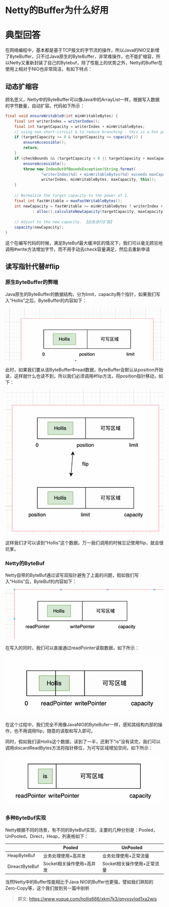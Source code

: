 # Netty的Buffer为什么好用

# 典型回答
在网络编程中，基本都是基于TCP报文的字节流的操作，所以Java的NIO又新增了ByteBuffer，只不过Java原生的ByteBuffer，非常难操作，也不能扩缩容，所以Netty又重新封装了自己的Bytebuf，除了性能上的优势之外，Netty的Buffer在使用上相对于NIO也非常简洁，有如下特点：

## 动态扩缩容
顾名思义，Netty中的ByteBuffer可以像Java中的ArrayList一样，根据写入数据的字节数量，自动扩容。代码如下所示：

```java
final void ensureWritable0(int minWritableBytes) {
    final int writerIndex = writerIndex();
    final int targetCapacity = writerIndex + minWritableBytes;
    // using non-short-circuit & to reduce branching - this is a hot path and targetCapacity should rarely overflow
    if (targetCapacity >= 0 & targetCapacity <= capacity()) {
        ensureAccessible();
        return;
    }
    if (checkBounds && (targetCapacity < 0 || targetCapacity > maxCapacity)) {
        ensureAccessible();
        throw new IndexOutOfBoundsException(String.format(
                "writerIndex(%d) + minWritableBytes(%d) exceeds maxCapacity(%d): %s",
                writerIndex, minWritableBytes, maxCapacity, this));
    }

    // Normalize the target capacity to the power of 2.
    final int fastWritable = maxFastWritableBytes();
    int newCapacity = fastWritable >= minWritableBytes ? writerIndex + fastWritable
            : alloc().calculateNewCapacity(targetCapacity, maxCapacity);

    // Adjust to the new capacity. 【此处进行扩容】
    capacity(newCapacity);
}
```

这个在编写代码的时候，满足ByteBuf最大缓冲区的情况下，我们可以毫无顾忌地调用#write方法增加字节，而不用手动去check容量满足，然后去重新申请

## 读写指针代替#flip
### 原生ByteBuffer的弊端
Java原生的ByteBuffer的数据结构，分为limit，capacity两个指针，如果我们写入“Hollis”之后，ByteBuffer的内容如下：

![1673180746706-927a77a2-0cda-44b9-b2f9-648b7e172063.png](./img/o9b0vaXkgVaR6AvS/1673180746706-927a77a2-0cda-44b9-b2f9-648b7e172063-557432.png)

此时，如果我们要从该ByteBuffer中read数据，ByteBuffer会默认从position开始读，这样就什么也读不到，所以我们必须调用#flip方法，将position指针移动，如下：

![1673180814196-2d41af9c-8bed-4ad8-93e4-d783655875db.png](./img/o9b0vaXkgVaR6AvS/1673180814196-2d41af9c-8bed-4ad8-93e4-d783655875db-371225.png)

这样我们才可以读到“Hollis”这个数据，万一我们调用的时候忘记使用flip，就会很坑爹。

### Netty的ByteBuf
Netty自带的ByteBuf通过读写双指针避免了上面的问题，假如我们写入“Hollis”后，ByteBuf的内容如下：

![1673181168872-9e2ca4ff-d145-4ad4-83f0-0f3cffce1503.png](./img/o9b0vaXkgVaR6AvS/1673181168872-9e2ca4ff-d145-4ad4-83f0-0f3cffce1503-552075.png)

在写入的同时，我们可以直接通过readPointer读取数据，如下所示：

![1673181214917-e8c4598e-3fc0-48eb-a0f7-ce7bc8bef99c.png](./img/o9b0vaXkgVaR6AvS/1673181214917-e8c4598e-3fc0-48eb-a0f7-ce7bc8bef99c-254821.png)

在这个过程中，我们完全不用像JavaNIO的ByteBufer一样，感知其结构内部的操作，也不用调用flip，随意的读取和写入即可。

同时，假如我们读Hollis这个数据，读到了一半，还剩下“is”没有读完，我们可以调用discardReadBytes方法将指针移位，为可写区域增加空间，如下所示：

![1673181482582-f07018c7-1091-4e78-ae0d-ec336660e921.png](./img/o9b0vaXkgVaR6AvS/1673181482582-f07018c7-1091-4e78-ae0d-ec336660e921-497251.png)

### 多种ByteBuf实现
Netty根据不同的场景，有不同的ByteBuf实现，主要的几种分别是：Pooled，UnPooled，Direct，Heap，列表格如下：

| | Pooled | UnPooled |
| --- | --- | --- |
| HeapByteBuf | 业务处理使用+高并发 | 业务处理使用+正常流量 |
| DireactByteBuf | Socket相关操作使用+高并发 | Socket相关操作使用+正常流量 |


当然Netty中的Buffer性能相比于Java NIO的Buffer也更强，譬如我们熟知的Zero-Copy等，这个我们放到另一篇中剖析



> 原文: <https://www.yuque.com/hollis666/xkm7k3/qnyxsvlqd1xa2wis>